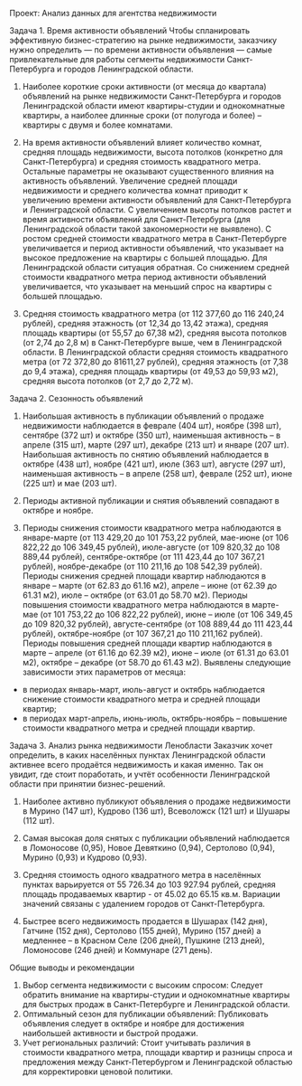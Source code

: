 Проект: Анализ данных для агентства недвижимости


Задача 1. Время активности объявлений
Чтобы спланировать эффективную бизнес-стратегию на рынке недвижимости, заказчику нужно определить — по времени активности объявления — самые привлекательные для работы сегменты недвижимости Санкт-Петербурга и городов Ленинградской области.

1. Наиболее короткие сроки активности (от месяца до квартала) объявлений на рынке недвижимости Санкт-Петербурга и городов Ленинградской области имеют квартиры-студии и однокомнатные квартиры, а наиболее длинные сроки (от полугода и более) – квартиры с двумя и более комнатами.

2. На время активности объявлений влияет количество комнат, средняя площадь недвижимости, высота потолков (конкретно для Санкт-Петербурга) и средняя стоимость квадратного метра. Остальные параметры не оказывают существенного влияния на активность объявлений.
Увеличение средней площади недвижимости и среднего количества комнат приводит к увеличению времени активности объявлений для Санкт-Петербурга и Ленинградской области.
С увеличением высоты потолков растет и время активности объявлений для Санкт-Петербурга (для Ленинградской области такой закономерности не выявлено).
С ростом средней стоимости квадратного метра в Санкт-Петербурге увеличивается и период активности объявлений, что указывает на высокое предложение на квартиры с большей площадью. Для Ленинградской области ситуация обратная. Со снижением средней стоимости квадратного метра период активности объявлений увеличивается, что указывает на меньший спрос на квартиры с большей площадью.

3. Средняя стоимость квадратного метра (от 112 377,60 до 116 240,24 рублей), средняя этажность (от 12,34 до 13,42 этажа), средняя площадь квартиры (от 55,57 до 67,38 м2), средняя высота потолков (от 2,74 до 2,8 м) в Санкт-Петербурге выше, чем в Ленинградской области. В Ленинградской области средняя стоимость квадратного метра (от 72 372,80 до 81611,27 рублей), средняя этажность (от 7,38 до 9,4 этажа), средняя площадь квартиры (от 49,53 до 59,93 м2), средняя высота потолков (от 2,7 до 2,72 м).

Задача 2. Сезонность объявлений

1. Наибольшая активность в публикации объявлений о продаже недвижимости наблюдается в феврале (404 шт), ноябре (398 шт), сентябре (372 шт) и октябре (350 шт), наименьшая активность – в апреле (315 шт), марте (297 шт), декабре (213 шт) и январе (207 шт).
Наибольшая активность по снятию объявлений наблюдается в октябре (438 шт), ноябре (421 шт), июле (363 шт), августе (297 шт), наименьшая активность – в апреле (258 шт), феврале (252 шт), июне (225 шт) и мае (203 шт).

2. Периоды активной публикации и снятия объявлений совпадают в октябре и ноябре. 

3. Периоды снижения стоимости квадратного метра наблюдаются в январе-марте (от 113 429,20 до 101 753,22 рублей, мае-июне (от 106 822,22 до 106 349,45 рублей), июле-августе (от 109 820,32 до 108 889,44 рублей), сентябре-октябре (от 111 423,44 до 107 367,21 рублей), ноябре-декабре (от 110 211,16 до 108 542,39 рублей).
Периоды снижения средней площади квартир наблюдаются в январе – марте (от 62.83 до 61.16 м2), апреле – июне (от 62.39 до 61.31 м2), июле – октябре (от 63.01 до 58.70 м2).
Периоды повышения стоимости квадратного метра наблюдаются в марте-мае (от 101 753,22 до 106 822,22 рублей), июне – июле (от 106 349,45 до 109 820,32 рублей), августе-сентябре (от 108 889,44 до 111 423,44 рублей), октябре-ноябре (от 107 367,21 до 110 211,162 рублей).
Периоды повышения средней площади квартир наблюдаются в марте – апреле (от 61.16 до 62.39 м2), июне – июле (от 61.31 до 63.01 м2), октябре – декабре (от 58.70  до 61.43 м2).
Выявлены следующие зависимости этих параметров от месяца:
-	в периодах январь-март, июль-август и октябрь наблюдается снижение стоимости квадратного метра и средней площади квартир;
-	в периодах март-апрель, июнь-июль, октябрь-ноябрь – повышение стоимости квадратного метра и средней площади квартир.

Задача 3. Анализ рынка недвижимости Ленобласти
Заказчик хочет определить, в каких населённых пунктах Ленинградской области активнее всего продаётся недвижимость и какая именно. Так он увидит, где стоит поработать, и учтёт особенности Ленинградской области при принятии бизнес-решений.

1. Наиболее активно публикуют объявления о продаже недвижимости в Мурино (147 шт), Кудрово (136 шт), Всеволожск (121 шт) и Шушары (112 шт).

2. Самая высокая доля снятых с публикации объявлений наблюдается в Ломоносове (0,95), Новое Девяткино (0,94), Сертолово (0,94), Мурино (0,93) и Кудрово (0,93).

3. Средняя стоимость одного квадратного метра в населённых пунктах варьируется от 55 726.34 до 103 927.94 рублей, средняя площадь продаваемых квартир - от 45.02 до 65.15 кв.м. Вариации значений связаны с удалением городов от Санкт-Петербурга.

4. Быстрее всего недвижимость продается в Шушарах (142 дня), Гатчине (152 дня), Сертолово (155 дней), Мурино (157 дней) а медленнее – в Красном Селе (206 дней), Пушкине (213 дней), Ломоносове (246 дней) и Коммунаре (271 день).

Общие выводы и рекомендации
1. Выбор сегмента недвижимости с высоким спросом:
Следует обратить внимание на квартиры-студии и однокомнатные квартиры для быстрых продаж в Санкт-Петербурге и Ленинградской области.
2. Оптимальный сезон для публикации объявлений:
Публиковать объявления следует в октябре и ноябре для достижения наибольшей активности и быстрой продажи.
3. Учет региональных различий:
Стоит учитывать различия в стоимости квадратного метра, площади квартир и разницы спроса и предложения между Санкт-Петербургом и Ленинградской областью для корректировки ценовой политики. 

